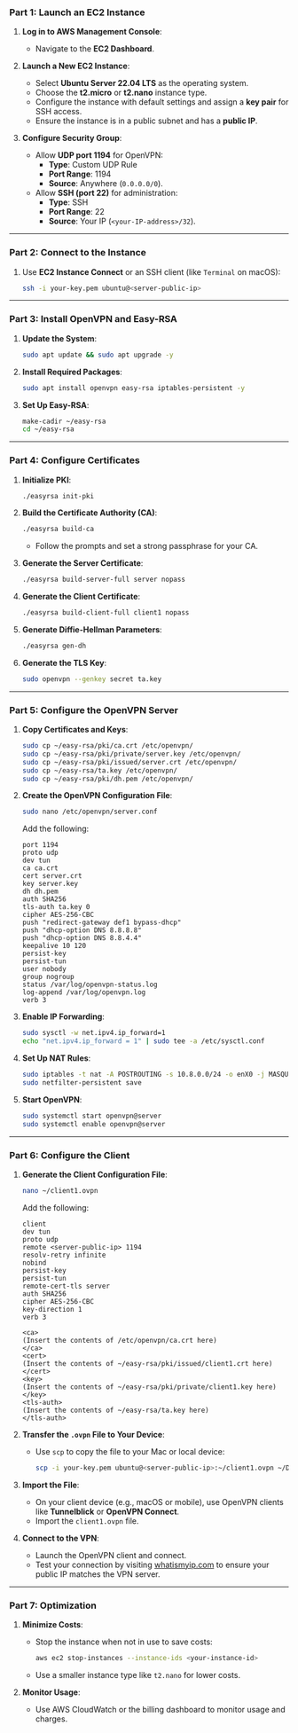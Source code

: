 

### **Part 1: Launch an EC2 Instance**
1. **Log in to AWS Management Console**:
   - Navigate to the **EC2 Dashboard**.

2. **Launch a New EC2 Instance**:
   - Select **Ubuntu Server 22.04 LTS** as the operating system.
   - Choose the **t2.micro** or **t2.nano** instance type.
   - Configure the instance with default settings and assign a **key pair** for SSH access.
   - Ensure the instance is in a public subnet and has a **public IP**.

3. **Configure Security Group**:
   - Allow **UDP port 1194** for OpenVPN:
     - **Type**: Custom UDP Rule
     - **Port Range**: 1194
     - **Source**: Anywhere (`0.0.0.0/0`).
   - Allow **SSH (port 22)** for administration:
     - **Type**: SSH
     - **Port Range**: 22
     - **Source**: Your IP (`<your-IP-address>/32`).

---

### **Part 2: Connect to the Instance**
1. Use **EC2 Instance Connect** or an SSH client (like `Terminal` on macOS):
   ```bash
   ssh -i your-key.pem ubuntu@<server-public-ip>
   ```

---

### **Part 3: Install OpenVPN and Easy-RSA**
1. **Update the System**:
   ```bash
   sudo apt update && sudo apt upgrade -y
   ```

2. **Install Required Packages**:
   ```bash
   sudo apt install openvpn easy-rsa iptables-persistent -y
   ```

3. **Set Up Easy-RSA**:
   ```bash
   make-cadir ~/easy-rsa
   cd ~/easy-rsa
   ```

---

### **Part 4: Configure Certificates**
1. **Initialize PKI**:
   ```bash
   ./easyrsa init-pki
   ```

2. **Build the Certificate Authority (CA)**:
   ```bash
   ./easyrsa build-ca
   ```
   - Follow the prompts and set a strong passphrase for your CA.

3. **Generate the Server Certificate**:
   ```bash
   ./easyrsa build-server-full server nopass
   ```

4. **Generate the Client Certificate**:
   ```bash
   ./easyrsa build-client-full client1 nopass
   ```

5. **Generate Diffie-Hellman Parameters**:
   ```bash
   ./easyrsa gen-dh
   ```

6. **Generate the TLS Key**:
   ```bash
   sudo openvpn --genkey secret ta.key
   ```

---

### **Part 5: Configure the OpenVPN Server**
1. **Copy Certificates and Keys**:
   ```bash
   sudo cp ~/easy-rsa/pki/ca.crt /etc/openvpn/
   sudo cp ~/easy-rsa/pki/private/server.key /etc/openvpn/
   sudo cp ~/easy-rsa/pki/issued/server.crt /etc/openvpn/
   sudo cp ~/easy-rsa/ta.key /etc/openvpn/
   sudo cp ~/easy-rsa/pki/dh.pem /etc/openvpn/
   ```

2. **Create the OpenVPN Configuration File**:
   ```bash
   sudo nano /etc/openvpn/server.conf
   ```
   Add the following:
   ```plaintext
   port 1194
   proto udp
   dev tun
   ca ca.crt
   cert server.crt
   key server.key
   dh dh.pem
   auth SHA256
   tls-auth ta.key 0
   cipher AES-256-CBC
   push "redirect-gateway def1 bypass-dhcp"
   push "dhcp-option DNS 8.8.8.8"
   push "dhcp-option DNS 8.8.4.4"
   keepalive 10 120
   persist-key
   persist-tun
   user nobody
   group nogroup
   status /var/log/openvpn-status.log
   log-append /var/log/openvpn.log
   verb 3
   ```

3. **Enable IP Forwarding**:
   ```bash
   sudo sysctl -w net.ipv4.ip_forward=1
   echo "net.ipv4.ip_forward = 1" | sudo tee -a /etc/sysctl.conf
   ```

4. **Set Up NAT Rules**:
   ```bash
   sudo iptables -t nat -A POSTROUTING -s 10.8.0.0/24 -o enX0 -j MASQUERADE
   sudo netfilter-persistent save
   ```

5. **Start OpenVPN**:
   ```bash
   sudo systemctl start openvpn@server
   sudo systemctl enable openvpn@server
   ```

---

### **Part 6: Configure the Client**
1. **Generate the Client Configuration File**:
   ```bash
   nano ~/client1.ovpn
   ```
   Add the following:
   ```plaintext
   client
   dev tun
   proto udp
   remote <server-public-ip> 1194
   resolv-retry infinite
   nobind
   persist-key
   persist-tun
   remote-cert-tls server
   auth SHA256
   cipher AES-256-CBC
   key-direction 1
   verb 3

   <ca>
   (Insert the contents of /etc/openvpn/ca.crt here)
   </ca>
   <cert>
   (Insert the contents of ~/easy-rsa/pki/issued/client1.crt here)
   </cert>
   <key>
   (Insert the contents of ~/easy-rsa/pki/private/client1.key here)
   </key>
   <tls-auth>
   (Insert the contents of ~/easy-rsa/ta.key here)
   </tls-auth>
   ```

2. **Transfer the `.ovpn` File to Your Device**:
   - Use `scp` to copy the file to your Mac or local device:
     ```bash
     scp -i your-key.pem ubuntu@<server-public-ip>:~/client1.ovpn ~/Desktop/
     ```

3. **Import the File**:
   - On your client device (e.g., macOS or mobile), use OpenVPN clients like **Tunnelblick** or **OpenVPN Connect**.
   - Import the `client1.ovpn` file.

4. **Connect to the VPN**:
   - Launch the OpenVPN client and connect.
   - Test your connection by visiting [whatismyip.com](https://www.whatismyip.com/) to ensure your public IP matches the VPN server.

---

### **Part 7: Optimization**
1. **Minimize Costs**:
   - Stop the instance when not in use to save costs:
     ```bash
     aws ec2 stop-instances --instance-ids <your-instance-id>
     ```
   - Use a smaller instance type like `t2.nano` for lower costs.

2. **Monitor Usage**:
   - Use AWS CloudWatch or the billing dashboard to monitor usage and charges.

